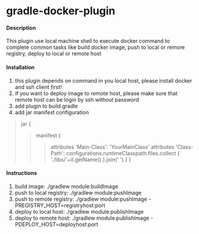 # gradle-docker-plugin

#### Description
This plugin use local machine shell to execute docker command to
complete common tasks like build docker image, push to local or remore registry, deploy to local or remote host

#### Installation

1. this plugin depends on command in you local host, please install docker and ssh client first!
2. if you want to deploy image to remote host, please make sure that remote host can be login by ssh without password
3. add plugin to build.gradle
4. add jar manifest configuration
>jar {
>> manifest {
>>>  attributes 'Main-Class': 'YourMainClass'
>>>  attributes 'Class-Path': configurations.runtimeClasspath.files.collect { './libs/'+it.getName() }.join(' ')
>>}
>}

#### Instructions

1. build image:  ./gradlew module:buildImage
2. push to local registry: ./gradlew module:pushImage
3. push to remote registry: ./gradlew module:pushImage -PREGISTRY_HOST=registryhost:port
4. deploy to local host: ./gradlew module:publishImage
5. deploy to remote host: ./gradlew module:publishImage -PDEPLOY_HOST=deployhost:port 